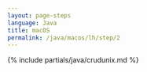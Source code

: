 ```yaml
---
layout: page-steps
language: Java
title: macOS
permalink: /java/macos/lh/step/2
---
```


{% include partials/java/crudunix.md %}
